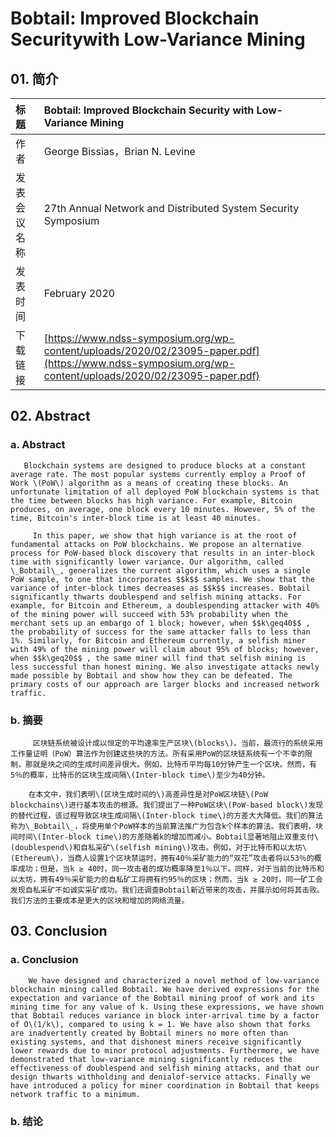 # Bobtail: Improved Blockchain Securitywith Low-Variance Mining

## 01. 简介

| 标题 | Bobtail: Improved Blockchain Security with Low-Variance Mining |
| :--- | :--- |
| 作者 | George Bissias，Brian N. Levine |
| 发表会议名称 | 27th Annual Network and Distributed System Security Symposium |
| 发表时间 | February 2020 |
| 下载链接 | [https://www.ndss-symposium.org/wp-content/uploads/2020/02/23095-paper.pdf](https://www.ndss-symposium.org/wp-content/uploads/2020/02/23095-paper.pdf) |

## 02. Abstract

### a. Abstract

       Blockchain systems are designed to produce blocks at a constant average rate. The most popular systems currently employ a Proof of Work \(PoW\) algorithm as a means of creating these blocks. An unfortunate limitation of all deployed PoW blockchain systems is that the time between blocks has high variance. For example, Bitcoin produces, on average, one block every 10 minutes. However, 5% of the time, Bitcoin's inter-block time is at least 40 minutes.

         In this paper, we show that high variance is at the root of fundamental attacks on PoW blockchains. We propose an alternative process for PoW-based block discovery that results in an inter-block time with significantly lower variance. Our algorithm, called \_Bobtail\_, generalizes the current algorithm, which uses a single PoW sample, to one that incorporates $$k$$ samples. We show that the variance of inter-block times decreases as $$k$$ increases. Bobtail significantly thwarts doublespend and selfish mining attacks. For example, for Bitcoin and Ethereum, a doublespending attacker with 40% of the mining power will succeed with 53% probability when the merchant sets up an embargo of 1 block; however, when $$k\geq40$$ , the probability of success for the same attacker falls to less than 1%. Similarly, for Bitcoin and Ethereum currently, a selfish miner with 49% of the mining power will claim about 95% of blocks; however, when $$k\geq20$$ , the same miner will find that selfish mining is less successful than honest mining. We also investigate attacks newly made possible by Bobtail and show how they can be defeated. The primary costs of our approach are larger blocks and increased network traffic.

### b. 摘要

         区块链系统被设计成以恒定的平均速率生产区块\(blocks\)。当前，最流行的系统采用工作量证明（PoW）算法作为创建这些块的方法。所有采用PoW的区块链系统有一个不幸的限制，那就是块之间的生成时间差异很大。例如，比特币平均每10分钟产生一个区块。然而，有5％的概率，比特币的区块生成间隔\(Inter-block time\)至少为40分钟。

        在本文中，我们表明\(区块生成时间的\)高差异性是对PoW区块链\(PoW blockchains\)进行基本攻击的根源。我们提出了一种PoW区块\(PoW-based block\)发现的替代过程，该过程导致区块生成间隔\(Inter-block time\)的方差大大降低。我们的算法称为\_Bobtail\_，将使用单个PoW样本的当前算法推广为包含k个样本的算法。我们表明，块间时间\(Inter-block time\)的方差随着k的增加而减小。Bobtail显著地阻止双重支付\(doublespend\)和自私采矿\(selfish mining\)攻击。例如，对于比特币和以太坊\(Ethereum\)，当商人设置1个区块禁运时，拥有40％采矿能力的“双花”攻击者将以53％的概率成功；但是，当k ≥ 40时，同一攻击者的成功概率降至1％以下。同样，对于当前的比特币和以太坊，拥有49％采矿能力的自私矿工将拥有约95％的区块；然而，当k ≥ 20时，同一矿工会发现自私采矿不如诚实采矿成功。我们还调查Bobtail新近带来的攻击，并展示如何将其击败。我们方法的主要成本是更大的区块和增加的网络流量。



## 03. Conclusion

### a. Conclusion

        We have designed and characterized a novel method of low-variance blockchain mining called Bobtail. We have derived expressions for the expectation and variance of the Bobtail mining proof of work and its mining time for any value of k. Using these expressions, we have shown that Bobtail reduces variance in block inter-arrival time by a factor of O\(1/k\), compared to using k = 1. We have also shown that forks are inadvertently created by Bobtail miners no more often than existing systems, and that dishonest miners receive significantly lower rewards due to minor protocol adjustments. Furthermore, we have demonstrated that low-variance mining significantly reduces the effectiveness of doublespend and selfish mining attacks, and that our design thwarts withholding and denialof-service attacks. Finally we have introduced a policy for miner coordination in Bobtail that keeps network traffic to a minimum.

### b. 结论





